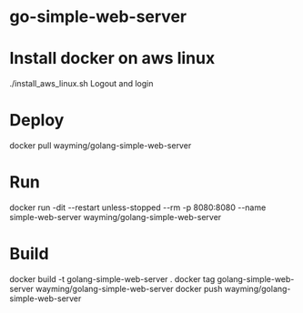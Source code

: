 # go-simple-web-server

# Install docker on aws linux
./install_aws_linux.sh
Logout and login

# Deploy
docker pull wayming/golang-simple-web-server

# Run
docker run -dit --restart unless-stopped --rm -p 8080:8080 --name simple-web-server wayming/golang-simple-web-server 

# Build
docker build -t golang-simple-web-server .
docker tag golang-simple-web-server wayming/golang-simple-web-server
docker push wayming/golang-simple-web-server
